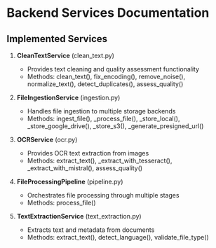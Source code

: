 # Backend Services Documentation

## Implemented Services

1. **CleanTextService** (clean_text.py)
   - Provides text cleaning and quality assessment functionality
   - Methods: clean_text(), fix_encoding(), remove_noise(), normalize_text(), detect_duplicates(), assess_quality()

2. **FileIngestionService** (ingestion.py)
   - Handles file ingestion to multiple storage backends
   - Methods: ingest_file(), _process_file(), _store_local(), _store_google_drive(), _store_s3(), _generate_presigned_url()

3. **OCRService** (ocr.py)
   - Provides OCR text extraction from images
   - Methods: extract_text(), _extract_with_tesseract(), _extract_with_mistral(), assess_quality()

4. **FileProcessingPipeline** (pipeline.py)
   - Orchestrates file processing through multiple stages
   - Methods: process_file()

5. **TextExtractionService** (text_extraction.py)
   - Extracts text and metadata from documents
   - Methods: extract_text(), detect_language(), validate_file_type()

